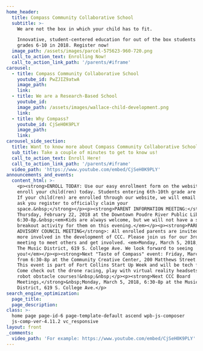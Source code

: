 ```yaml
---
home_header:
  title: Compass Community Collaborative School
  subtitle: >-
    We are not the box in which your child has to fit. 

    Innovative, student-centered education for out of the box students entering
    grades 6-10 in 2018. Register now!
  image_path: /assets/images/parcel-575623-960-720.png
  call_to_action_text: Enrolling Now!
  call_to_action_link_path: '/parents/#iframe'
carousel:
  - title: Compass Community Collaborative School
    youtube_id: PwZJIZ9atwA
    image_path:
    link:
  - title: We are a Research-Based School
    youtube_id:
    image_path: /assets/images/wallace-child-development.png
    link:
  - title: Why Compass?
    youtube_id: CjSeH0K9PLY
    image_path:
    link:
carousel_side_section:
  title: Want to know more about Compass Community Collaborative School?
  sub_title: Take a couple of minutes to get to know us!
  call_to_action_text: Enroll Here!
  call_to_action_link_path: '/parents/#iframe'
  video_path: 'https://www.youtube.com/embed/CjSeH0K9PLY'
announcements_and_events:
  content_html: >-
    <p><strong>ENROLL TODAY: Use our easy enrollment form on the website to
    enroll your child(ren) today. Students entering 6th-10th grade are eligible.
    If your child(ren) are enrolled through our website, we will email you to
    ask you register to officially claim your
    space.&nbsp;</strong></p><p><strong>PARENT INFORMATION MEETING:</strong>
    Thursday, February 22, 2018 at the Downtown Poudre River Public Library from
    6:30-8p.&nbsp;<em>Kids are always welcome, but we will not have a separate
    breakout activity for them on this evening.</em></p><p><strong>PARENT
    ADVISORY COUNCIL MEETING</strong>: All enrolled parents are invited to get
    more involved in the development of CCC. Please join us for our 3rd PAC
    meeting to meet others and get involved. <em>Monday, March 5, 2018, 6:30p at
    The Music District, 619 S. College Ave. We look forward to seeing
    you!</em></p><p><strong>Next "Taste of Compass" event: Friday, March 2, 2018
    from 6:30-8p at the Community Creative Center, 200 Matthews Street.</strong>
    This event is part of Fort Collins Start Up Week and will be tech focused.
    Come check out the drone racing, play with virtual reality headsets, and
    robot obstacle courses!&nbsp;&nbsp;</p><p><strong>Next CCC Board
    Meetings,</strong>&nbsp;Monday, March 5, 2018, 6:30-8p at the Music
    District, 619 S. College Ave.</p>
search_engine_optimization:
  page_title:
  page_description:
class: >-
  home page page-id-6 page-template-default ascend wpb-js-composer
  js-comp-ver-4.11.2 vc_responsive
layout: front
_comments:
  video_path: 'For example: https://www.youtube.com/embed/CjSeH0K9PLY'
---
```


